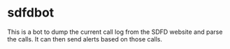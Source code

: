 # sdfdbot

This is a bot to dump the current call log from the SDFD website and parse the calls. 
It can then send alerts based on those calls.
